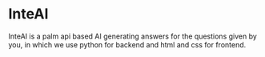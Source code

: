 # InteAI
InteAI is a palm api based AI generating answers for the questions given by you, in which we use python for backend and html and css for frontend.
